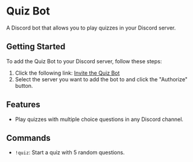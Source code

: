 # Quiz Bot

A Discord bot that allows you to play quizzes in your Discord server.

## Getting Started

To add the Quiz Bot to your Discord server, follow these steps:

1. Click the following link: [Invite the Quiz Bot](https://discord.com/oauth2/authorize?client_id=1055136058406346762&permissions=8&scope=bot)
2. Select the server you want to add the bot to and click the "Authorize" button.

## Features

- Play quizzes with multiple choice questions in any Discord channel.

## Commands

- `!quiz`: Start a quiz with 5 random questions.

